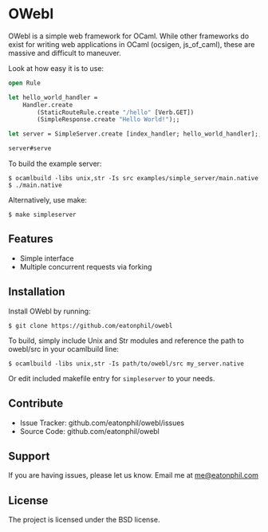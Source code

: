 OWebl
====

OWebl is a simple web framework for OCaml. While other frameworks do exist
for writing web applications in OCaml (ocsigen, js_of_caml), these are
massive and difficult to maneuver.

Look at how easy it is to use:

```ocaml
open Rule

let hello_world_handler =
    Handler.create
        (StaticRouteRule.create "/hello" [Verb.GET])
        (SimpleResponse.create "Hello World!");;

let server = SimpleServer.create [index_handler; hello_world_handler];;

server#serve
```

To build the example server:

```
$ ocamlbuild -libs unix,str -Is src examples/simple_server/main.native
$ ./main.native
```

Alternatively, use make:

```
$ make simpleserver
```

Features
--------

- Simple interface
- Multiple concurrent requests via forking

Installation
------------

Install OWebl by running:

    $ git clone https://github.com/eatonphil/owebl

To build, simply include Unix and Str modules and reference the path
to owebl/src in your ocamlbuild line:

    $ ocamlbuild -libs unix,str -Is path/to/owebl/src my_server.native

Or edit included makefile entry for `simpleserver` to your needs.

Contribute
----------

- Issue Tracker: github.com/eatonphil/owebl/issues
- Source Code: github.com/eatonphil/owebl

Support
-------

If you are having issues, please let us know.
Email me at me@eatonphil.com

License
-------

The project is licensed under the BSD license.
